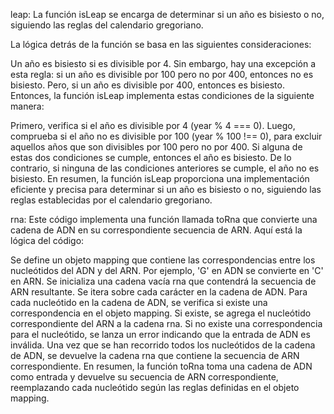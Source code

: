 leap:
La función isLeap se encarga de determinar si un año es bisiesto o no, siguiendo las reglas del calendario gregoriano.

La lógica detrás de la función se basa en las siguientes consideraciones:

Un año es bisiesto si es divisible por 4.
Sin embargo, hay una excepción a esta regla: si un año es divisible por 100 pero no por 400, entonces no es bisiesto.
Pero, si un año es divisible por 400, entonces es bisiesto.
Entonces, la función isLeap implementa estas condiciones de la siguiente manera:

Primero, verifica si el año es divisible por 4 (year % 4 === 0).
Luego, comprueba si el año no es divisible por 100 (year % 100 !== 0), para excluir aquellos años que son divisibles por 100 pero no por 400.
Si alguna de estas dos condiciones se cumple, entonces el año es bisiesto.
De lo contrario, si ninguna de las condiciones anteriores se cumple, el año no es bisiesto.
En resumen, la función isLeap proporciona una implementación eficiente y precisa para determinar si un año es bisiesto o no, siguiendo las reglas establecidas por el calendario gregoriano.

rna:
Este código implementa una función llamada toRna que convierte una cadena de ADN en su correspondiente secuencia de ARN. Aquí está la lógica del código:

Se define un objeto mapping que contiene las correspondencias entre los nucleótidos del ADN y del ARN. Por ejemplo, 'G' en ADN se convierte en 'C' en ARN.
Se inicializa una cadena vacía rna que contendrá la secuencia de ARN resultante.
Se itera sobre cada carácter en la cadena de ADN.
Para cada nucleótido en la cadena de ADN, se verifica si existe una correspondencia en el objeto mapping.
Si existe, se agrega el nucleótido correspondiente del ARN a la cadena rna.
Si no existe una correspondencia para el nucleótido, se lanza un error indicando que la entrada de ADN es inválida.
Una vez que se han recorrido todos los nucleótidos de la cadena de ADN, se devuelve la cadena rna que contiene la secuencia de ARN correspondiente.
En resumen, la función toRna toma una cadena de ADN como entrada y devuelve su secuencia de ARN correspondiente, reemplazando cada nucleótido según las reglas definidas en el objeto mapping.